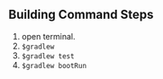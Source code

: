 ## Building Command Steps
1. open terminal.
2. ```$gradlew```
3. ```$gradlew test```
4. ```$gradlew bootRun```
